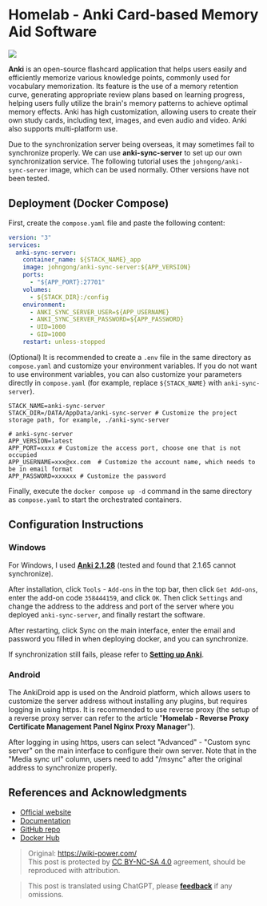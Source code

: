 # Homelab - Anki Card-based Memory Aid Software

![](https://wiki-media-1253965369.cos.ap-guangzhou.myqcloud.com/img/202306191745527.png)

**Anki** is an open-source flashcard application that helps users easily and efficiently memorize various knowledge points, commonly used for vocabulary memorization. Its feature is the use of a memory retention curve, generating appropriate review plans based on learning progress, helping users fully utilize the brain's memory patterns to achieve optimal memory effects. Anki has high customization, allowing users to create their own study cards, including text, images, and even audio and video. Anki also supports multi-platform use.

Due to the synchronization server being overseas, it may sometimes fail to synchronize properly. We can use **anki-sync-server** to set up our own synchronization service. The following tutorial uses the `johngong/anki-sync-server` image, which can be used normally. Other versions have not been tested.

## Deployment (Docker Compose)

First, create the `compose.yaml` file and paste the following content:

```yaml title="compose.yaml"
version: "3"
services:
  anki-sync-server:
    container_name: ${STACK_NAME}_app
    image: johngong/anki-sync-server:${APP_VERSION}
    ports:
      - "${APP_PORT}:27701"
    volumes:
      - ${STACK_DIR}:/config
    environment:
      - ANKI_SYNC_SERVER_USER=${APP_USERNAME}
      - ANKI_SYNC_SERVER_PASSWORD=${APP_PASSWORD}
      - UID=1000
      - GID=1000
    restart: unless-stopped
```

(Optional) It is recommended to create a `.env` file in the same directory as `compose.yaml` and customize your environment variables. If you do not want to use environment variables, you can also customize your parameters directly in `compose.yaml` (for example, replace `${STACK_NAME}` with `anki-sync-server`).

```dotenv title=".env"
STACK_NAME=anki-sync-server
STACK_DIR=/DATA/AppData/anki-sync-server # Customize the project storage path, for example, ./anki-sync-server

# anki-sync-server
APP_VERSION=latest
APP_PORT=xxxx # Customize the access port, choose one that is not occupied
APP_USERNAME=xxx@xx.com  # Customize the account name, which needs to be in email format
APP_PASSWORD=xxxxxx # Customize the password
```

Finally, execute the `docker compose up -d` command in the same directory as `compose.yaml` to start the orchestrated containers.

## Configuration Instructions

### Windows

For Windows, I used [**Anki 2.1.28**](https://github.com/ankitects/anki/releases/download/2.1.28/anki-2.1.28-windows.exe) (tested and found that 2.1.65 cannot synchronize).

After installation, click `Tools` - `Add-ons` in the top bar, then click `Get Add-ons`, enter the add-on code `358444159`, and click `OK`. Then click `Settings` and change the address to the address and port of the server where you deployed `anki-sync-server`, and finally restart the software.

After restarting, click Sync on the main interface, enter the email and password you filled in when deploying docker, and you can synchronize.

If synchronization still fails, please refer to [**Setting up Anki**](https://github.com/ankicommunity/anki-sync-server/blob/develop/README.md#setting-up-anki).

### Android

The AnkiDroid app is used on the Android platform, which allows users to customize the server address without installing any plugins, but requires logging in using https. It is recommended to use reverse proxy (the setup of a reverse proxy server can refer to the article "**Homelab - Reverse Proxy Certificate Management Panel Nginx Proxy Manager**").

After logging in using https, users can select "Advanced" - "Custom sync server" on the main interface to configure their own server. Note that in the "Media sync url" column, users need to add "/msync" after the original address to synchronize properly.

## References and Acknowledgments

- [Official website](https://apps.ankiweb.net/)
- [Documentation](https://www.navidrome.org/docs/installation/docker/)
- [GitHub repo](https://github.com/ankicommunity/anki-sync-server)
- [Docker Hub](https://hub.docker.com/r/johngong/anki-sync-server)

> Original: <https://wiki-power.com/>  
> This post is protected by [CC BY-NC-SA 4.0](https://creativecommons.org/licenses/by/4.0/deed.en) agreement, should be reproduced with attribution.

> This post is translated using ChatGPT, please [**feedback**](https://github.com/linyuxuanlin/Wiki_MkDocs/issues/new) if any omissions.